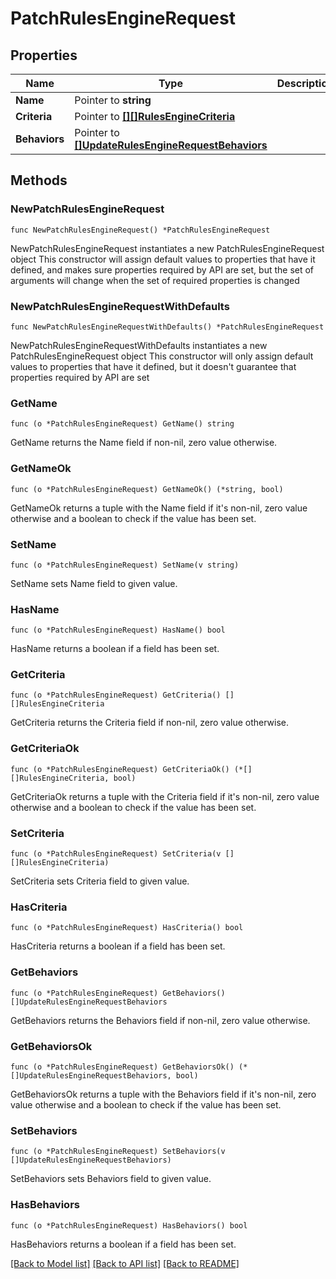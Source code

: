 # PatchRulesEngineRequest

## Properties

Name | Type | Description | Notes
------------ | ------------- | ------------- | -------------
**Name** | Pointer to **string** |  | [optional] 
**Criteria** | Pointer to [**[][]RulesEngineCriteria**]([]RulesEngineCriteria.md) |  | [optional] 
**Behaviors** | Pointer to [**[]UpdateRulesEngineRequestBehaviors**](UpdateRulesEngineRequestBehaviors.md) |  | [optional] 

## Methods

### NewPatchRulesEngineRequest

`func NewPatchRulesEngineRequest() *PatchRulesEngineRequest`

NewPatchRulesEngineRequest instantiates a new PatchRulesEngineRequest object
This constructor will assign default values to properties that have it defined,
and makes sure properties required by API are set, but the set of arguments
will change when the set of required properties is changed

### NewPatchRulesEngineRequestWithDefaults

`func NewPatchRulesEngineRequestWithDefaults() *PatchRulesEngineRequest`

NewPatchRulesEngineRequestWithDefaults instantiates a new PatchRulesEngineRequest object
This constructor will only assign default values to properties that have it defined,
but it doesn't guarantee that properties required by API are set

### GetName

`func (o *PatchRulesEngineRequest) GetName() string`

GetName returns the Name field if non-nil, zero value otherwise.

### GetNameOk

`func (o *PatchRulesEngineRequest) GetNameOk() (*string, bool)`

GetNameOk returns a tuple with the Name field if it's non-nil, zero value otherwise
and a boolean to check if the value has been set.

### SetName

`func (o *PatchRulesEngineRequest) SetName(v string)`

SetName sets Name field to given value.

### HasName

`func (o *PatchRulesEngineRequest) HasName() bool`

HasName returns a boolean if a field has been set.

### GetCriteria

`func (o *PatchRulesEngineRequest) GetCriteria() [][]RulesEngineCriteria`

GetCriteria returns the Criteria field if non-nil, zero value otherwise.

### GetCriteriaOk

`func (o *PatchRulesEngineRequest) GetCriteriaOk() (*[][]RulesEngineCriteria, bool)`

GetCriteriaOk returns a tuple with the Criteria field if it's non-nil, zero value otherwise
and a boolean to check if the value has been set.

### SetCriteria

`func (o *PatchRulesEngineRequest) SetCriteria(v [][]RulesEngineCriteria)`

SetCriteria sets Criteria field to given value.

### HasCriteria

`func (o *PatchRulesEngineRequest) HasCriteria() bool`

HasCriteria returns a boolean if a field has been set.

### GetBehaviors

`func (o *PatchRulesEngineRequest) GetBehaviors() []UpdateRulesEngineRequestBehaviors`

GetBehaviors returns the Behaviors field if non-nil, zero value otherwise.

### GetBehaviorsOk

`func (o *PatchRulesEngineRequest) GetBehaviorsOk() (*[]UpdateRulesEngineRequestBehaviors, bool)`

GetBehaviorsOk returns a tuple with the Behaviors field if it's non-nil, zero value otherwise
and a boolean to check if the value has been set.

### SetBehaviors

`func (o *PatchRulesEngineRequest) SetBehaviors(v []UpdateRulesEngineRequestBehaviors)`

SetBehaviors sets Behaviors field to given value.

### HasBehaviors

`func (o *PatchRulesEngineRequest) HasBehaviors() bool`

HasBehaviors returns a boolean if a field has been set.


[[Back to Model list]](../README.md#documentation-for-models) [[Back to API list]](../README.md#documentation-for-api-endpoints) [[Back to README]](../README.md)


